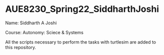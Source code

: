 # AUE8230_Spring22_SiddharthJoshi

Name: Siddharth A Joshi 

Course: Autonomy: Sciece & Systems

All the scripts necessary to perform the tasks with turtlesim are added to this repository.
